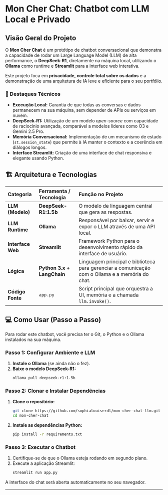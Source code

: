 #  Mon Cher Chat: Chatbot com LLM Local e Privado

## Visão Geral do Projeto

O **Mon Cher Chat** é um protótipo de chatbot conversacional que demonstra a capacidade de rodar um Large Language Model (LLM) de alta performance, o **DeepSeek-R1**, diretamente na máquina local, utilizando o **Ollama** como runtime e **Streamlit** para a interface web interativa.

Este projeto foca em **privacidade, controle total sobre os dados** e a demonstração de uma arquitetura de IA leve e eficiente para o seu portfólio.

### 🚀 Destaques Técnicos

* **Execução Local:** Garantia de que todas as conversas e dados permanecem na sua máquina, sem depender de APIs ou serviços em nuvem.
* **DeepSeek-R1:** Utilização de um modelo *open-source* com capacidade de raciocínio avançada, comparável a modelos líderes como O3 e Gemini 2.5 Pro.
* **Memória Conversacional:** Implementação de um mecanismo de estado (`st.session_state`) que permite à IA manter o contexto e a coerência em diálogos longos.
* **Interface Streamlit:** Criação de uma interface de chat responsiva e elegante usando Python.

## 🏗️ Arquitetura e Tecnologias

| Categoria | Ferramenta / Tecnologia | Função no Projeto |
| :--- | :--- | :--- |
| **LLM (Modelo)** | **DeepSeek-R1:1.5b** | O modelo de linguagem central que gera as respostas. |
| **LLM Runtime** | **Ollama** | Responsável por baixar, servir e expor o LLM através de uma API local. |
| **Interface Web** | **Streamlit** | Framework Python para o desenvolvimento rápido da interface de usuário. |
| **Lógica** | **Python 3.x + LangChain** | Linguagem principal e biblioteca para gerenciar a comunicação com o Ollama e a memória do chat. |
| **Código Fonte** | `app.py` | Script principal que orquestra a UI, memória e a chamada `llm.invoke()`. |

## 💻 Como Usar (Passo a Passo)

Para rodar este chatbot, você precisa ter o Git, o Python e o Ollama instalados na sua máquina.

### Passo 1: Configurar Ambiente e LLM

1.  **Instale o Ollama** (se ainda não o fez).
2.  **Baixe o modelo DeepSeek-R1:**
    ```bash
    ollama pull deepseek-r1:1.5b
    ```

### Passo 2: Clonar e Instalar Dependências

1.  **Clone o repositório:**
    ```bash
    git clone https://github.com/sophialouiserdl/mon-cher-chat-llm.git
    cd mon-cher-chat
    ```
2.  **Instale as dependências Python:**
    ```bash
    pip install -r requirements.txt
    ```

### Passo 3: Executar o Chatbot

1.  Certifique-se de que o Ollama esteja rodando em segundo plano.
2.  Execute a aplicação Streamlit:
    ```bash
    streamlit run app.py
    ```
A interface do chat será aberta automaticamente no seu navegador.

---
